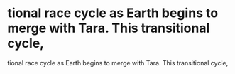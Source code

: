 # tional race cycle as Earth begins to merge with Tara. This transitional cycle,

tional race cycle as Earth begins to merge with Tara. This transitional cycle,